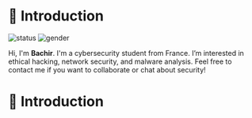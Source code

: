 # 👋 Introduction
![status](https://img.shields.io/badge/status-up-brightgreen)
![gender](https://img.shields.io/badge/gender-🤵-violet)

Hi, I'm **Bachir**. I'm a cybersecurity student from France.
I’m interested in ethical hacking, network security, and malware analysis.
Feel free to contact me if you want to collaborate or chat about security!

# 👋 Introduction
